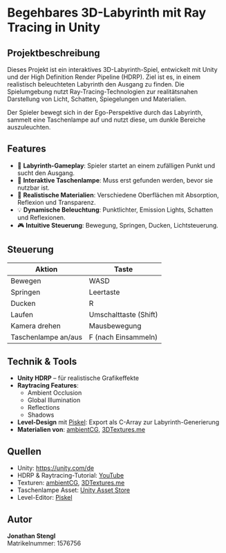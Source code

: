# Begehbares 3D-Labyrinth mit Ray Tracing in Unity

## Projektbeschreibung

Dieses Projekt ist ein interaktives 3D-Labyrinth-Spiel, entwickelt mit Unity und der High Definition Render Pipeline (HDRP). Ziel ist es, in einem realistisch beleuchteten Labyrinth den Ausgang zu finden. Die Spielumgebung nutzt Ray-Tracing-Technologien zur realitätsnahen Darstellung von Licht, Schatten, Spiegelungen und Materialien.

Der Spieler bewegt sich in der Ego-Perspektive durch das Labyrinth, sammelt eine Taschenlampe auf und nutzt diese, um dunkle Bereiche auszuleuchten.

## Features

- 🧭 **Labyrinth-Gameplay**: Spieler startet an einem zufälligen Punkt und sucht den Ausgang.
- 🔦 **Interaktive Taschenlampe**: Muss erst gefunden werden, bevor sie nutzbar ist.
- 🧱 **Realistische Materialien**: Verschiedene Oberflächen mit Absorption, Reflexion und Transparenz.
- 💡 **Dynamische Beleuchtung**: Punktlichter, Emission Lights, Schatten und Reflexionen.
- 🎮 **Intuitive Steuerung**: Bewegung, Springen, Ducken, Lichtsteuerung.

## Steuerung

| Aktion            | Taste                |
|------------------|----------------------|
| Bewegen          | WASD                 |
| Springen         | Leertaste            |
| Ducken           | R                    |
| Laufen           | Umschalttaste (Shift)|
| Kamera drehen    | Mausbewegung         |
| Taschenlampe an/aus | F (nach Einsammeln) |

## Technik & Tools

- **Unity HDRP** – für realistische Grafikeffekte
- **Raytracing Features**:
  - Ambient Occlusion
  - Global Illumination
  - Reflections
  - Shadows
- **Level-Design** mit [Piskel](https://www.piskelapp.com/): Export als C-Array zur Labyrinth-Generierung
- **Materialien von**: [ambientCG](https://ambientcg.com), [3DTextures.me](https://3dtextures.me)

## Quellen

- Unity: https://unity.com/de  
- HDRP & Raytracing-Tutorial: [YouTube](https://www.youtube.com/watch?v=ad9f_nKU0ZA)  
- Texturen: [ambientCG](https://ambientcg.com), [3DTextures.me](https://3dtextures.me)  
- Taschenlampe Asset: [Unity Asset Store](https://assetstore.unity.com/packages/package/18972)  
- Level-Editor: [Piskel](https://www.piskelapp.com)

## Autor

**Jonathan Stengl**  
Matrikelnummer: 1576756  
